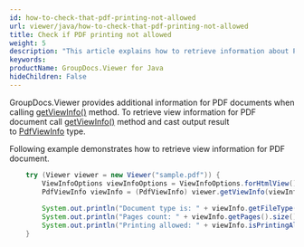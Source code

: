 ```yaml
---
id: how-to-check-that-pdf-printing-not-allowed
url: viewer/java/how-to-check-that-pdf-printing-not-allowed
title: Check if PDF printing not allowed
weight: 5
description: "This article explains how to retrieve information about PDF Documents with GroupDocs.Viewer within your Java applications."
keywords: 
productName: GroupDocs.Viewer for Java
hideChildren: False
---
```


GroupDocs.Viewer provides additional information for PDF documents when calling [getViewInfo()](https://reference.groupdocs.com/viewer/java/com.groupdocs.viewer/Viewer#getViewInfo(com.groupdocs.viewer.options.ViewInfoOptions)) method. To retrieve view information for PDF document call [getViewInfo()](https://reference.groupdocs.com/viewer/java/com.groupdocs.viewer/Viewer#getViewInfo(com.groupdocs.viewer.options.ViewInfoOptions)) method and cast output result to [PdfViewInfo](https://reference.groupdocs.com/viewer/java/com.groupdocs.viewer.results/PdfViewInfo) type.

Following example demonstrates how to retrieve view information for PDF document.

```java
    try (Viewer viewer = new Viewer("sample.pdf")) {
        ViewInfoOptions viewInfoOptions = ViewInfoOptions.forHtmlView();
        PdfViewInfo viewInfo = (PdfViewInfo) viewer.getViewInfo(viewInfoOptions);
    
        System.out.println("Document type is: " + viewInfo.getFileType());
        System.out.println("Pages count: " + viewInfo.getPages().size());
        System.out.println("Printing allowed: " + viewInfo.isPrintingAllowed());
    }
```
